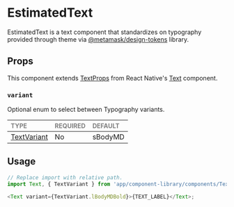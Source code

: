 # EstimatedText

EstimatedText is a text component that standardizes on typography provided through theme via [@metamask/design-tokens](https://www.npmjs.com/package/@metamask/design-tokens) library.

## Props

This component extends [TextProps](https://reactnative.dev/docs/text-style-props) from React Native's [Text](https://reactnative.dev/docs/text) component.

### `variant`

Optional enum to select between Typography variants.

| <span style="color:gray;font-size:14px">TYPE</span> | <span style="color:gray;font-size:14px">REQUIRED</span> | <span style="color:gray;font-size:14px">DEFAULT</span> |
| :-------------------------------------------------- | :------------------------------------------------------ | :----------------------------------------------------- |
| [TextVariant](./Text.types.ts#L6)                   | No                                                      | sBodyMD                                                |

## Usage

```javascript
// Replace import with relative path.
import Text, { TextVariant } from 'app/component-library/components/Text';

<Text variant={TextVariant.lBodyMDBold}>{TEXT_LABEL}</Text>;
```
